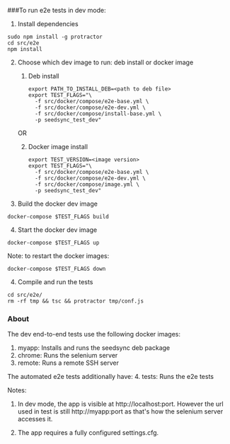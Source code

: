###To run e2e tests in dev mode:

1. Install dependencies
```
sudo npm install -g protractor
cd src/e2e
npm install
```

2. Choose which dev image to run: deb install or docker image
    1. Deb install
       ```
       export PATH_TO_INSTALL_DEB=<path to deb file>
       export TEST_FLAGS="\
         -f src/docker/compose/e2e-base.yml \
         -f src/docker/compose/e2e-dev.yml \
         -f src/docker/compose/install-base.yml \
         -p seedsync_test_dev"
       ```

    OR

    2. Docker image install
       ```
       export TEST_VERSION=<image version>
       export TEST_FLAGS="\
         -f src/docker/compose/e2e-base.yml \
         -f src/docker/compose/e2e-dev.yml \
         -f src/docker/compose/image.yml \
         -p seedsync_test_dev"
       ```

3. Build the docker dev image
```
docker-compose $TEST_FLAGS build
```


4. Start the docker dev image
```
docker-compose $TEST_FLAGS up
```

Note: to restart the docker images:
```
docker-compose $TEST_FLAGS down
```

4. Compile and run the tests

```
cd src/e2e/
rm -rf tmp && tsc && protractor tmp/conf.js
```

### About
The dev end-to-end tests use the following docker images:
1. myapp: Installs and runs the seedsync deb package
2. chrome: Runs the selenium server
3. remote: Runs a remote SSH server

The automated e2e tests additionally have:
4. tests: Runs the e2e tests

Notes:
1. In dev mode, the app is visible at http://localhost:port.
However the url used in test is still http://myapp:port as
that's how the selenium server accesses it.

2. The app requires a fully configured settings.cfg.